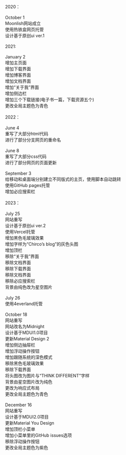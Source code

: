 2020：
<br>
<br>October 1
<br>Moonlish网站成立
<br>使用热铁盒网页托管
<br>设计基于原创ui ver.1
<br>
<br>2021:
<br>
<br>January 2
<br>增加主页面
<br>增加下载界面
<br>增加博客界面
<br>增加文档界面
<br>增加“关于我”界面
<br>增加侧边栏
<br>增加三个下载链接(电子书一篇，下载资源五个)
<br>更改全局主题色为青色
<br>
<br>2022：
<br>
<br>June 4
<br>重写了大部分html代码
<br>进行了部分分支网页的重命名
<br>
<br>June 8
<br>重写了大部分css代码
<br>进行了部分网页的页面更新
<br>
<br>September 3
<br>给移动和桌面端分别建立不同版式的主页，使用脚本自动跳转
<br>使用GitHub pages托管
<br>增加必应搜索栏
<br>
<br>2023：
<br>
<br>July 25
<br>网站重写
<br>设计基于原创ui ver.2
<br>使用Vercel托管
<br>增加黑色毛玻璃效果
<br>增加字样为“Chirco’s blog”的灰色头图
<br>增加顶栏
<br>移除“关于我”界面
<br>移除文档界面
<br>移除下载界面
<br>移除文档界面
<br>移除必应搜索栏
<br>背景由纯色改为星空图片
<br>
<br>July 26
<br>使用4everland托管
<br>
<br>October 18
<br>网站重写
<br>网站改名为Midnight
<br>设计基于MDUI1.0项目
<br>更新Material Design 2
<br>增加侧边抽屉栏
<br>增加浮动操作按钮
<br>增加跟随系统的深色模式
<br>移除黑色毛玻璃效果
<br>移除下载界面
<br>将头图改为图片与“THINK DIFFERENT”字样
<br>背景由星空图片改为纯色
<br>更改为响应式布局
<br>更改全局主题色为青色
<br>
<br>December 16
<br>网站重写
<br>设计基于MDUI2.0项目
<br>更新Material You Design
<br>增加顶栏小菜单
<br>增加小菜单里的GitHub issues选项
<br>移除浮动操作按钮
<br>更改全局主题色为紫色
<br>
